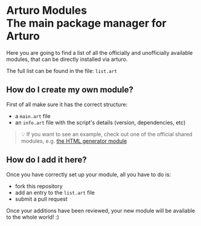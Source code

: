 # Arturo Modules<br>The main package manager for Arturo

Here you are going to find a list of all the officially and unofficially available modules, that can be directly installed via arturo.

The full list can be found in the file: `list.art`

## How do I create my own module?

First of all make sure it has the correct structure:

- a `main.art` file
- an `info.art` file with the script's details (version, dependencies, etc)

> 💡  If you want to see an example, check out one of the official shared modules, e.g. [the HTML generator module](https://github.com/arturo-lang/art-html-module)

## How do I add it here?

Once you have correctly set up your module, all you have to do is:

- fork this repository
- add an entry to the `list.art` file
- submit a pull request

Once your additions have been reviewed, your new module will be available to the whole world! :)
